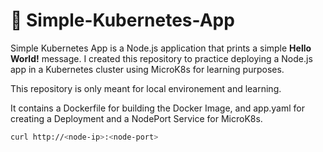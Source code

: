 # 🐥 Simple-Kubernetes-App

Simple Kubernetes App is a Node.js application that prints a simple **Hello World!** message. 
I created this repository to practice deploying a Node.js app in a Kubernetes cluster using MicroK8s for learning purposes.

This repository is only meant for local environement and learning.

It contains a Dockerfile for building the Docker Image, and app.yaml for creating a Deployment and a NodePort Service for MicroK8s.

```bash
curl http://<node-ip>:<node-port>
